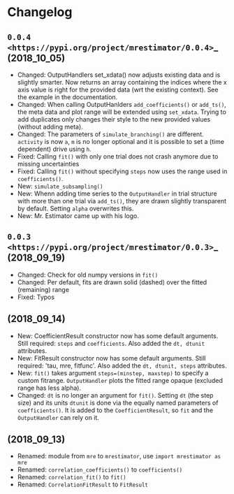 Changelog
=========

`0.0.4 <https://pypi.org/project/mrestimator/0.0.4>`_ (2018_10_05)
------------------------------------------------------------------

* Changed: OutputHandlers set_xdata() now adjusts existing data and is slightly smarter. Now returns an array containing the indices where the x axis value is right for the provided data (wrt the existing context). See the example in the documentation.
* Changed: When calling OutputHanlders `add_coefficients()` or `add_ts()`, the meta data and plot range will be extended using `set_xdata`. Trying to add duplicates only changes their style to the new provided values (without adding meta).
* Changed: The parameters of `simulate_branching()` are different. `activity` is now `a`, `m` is no longer optional and it is possible to set a (time dependent) drive using `h`.
* Fixed: Calling `fit()` with only one trial does not crash anymore due to missing uncertainties
* Fixed: Calling `fit()` without specifying `steps` now uses the range used in `coefficients()`.
* New: `simulate_subsampling()`
* New: Whenn adding time series to the `OutputHandler` in trial structure with more than one trial via `add_ts()`, they are drawn slightly transparent by default. Setting `alpha` overwrites this.
* New: Mr. Estimator came up with his logo.


`0.0.3 <https://pypi.org/project/mrestimator/0.0.3>`_ (2018_09_19)
------------------------------------------------------------------
* Changed: Check for old numpy versions in `fit()`
* Changed: Per default, fits are drawn solid (dashed) over the fitted (remaining) range
* Fixed: Typos

(2018_09_14)
------------
* New: CoefficientResult constructor now has some default arguments. Still required: `steps` and `coefficients`. Also added the `dt, dtunit` attributes.
* New: FitResult constructor now has some default arguments. Still required: 'tau, mre, fitfunc'. Also added the `dt, dtunit, steps` attributes.
* New: `fit()` takes argument `steps=(minstep, maxstep)` to specify a custom fitrange. `OutputHandler` plots the fitted range opaque (excluded range has less alpha).
* Changed: `dt` is no longer an argument for `fit()`. Setting `dt` (the step size) and its units `dtunit` is done via the equally named parameters of `coefficients()`. It is added to the `CoefficientResult`, so `fit` and the `OutputHandler` can rely on it.

(2018_09_13)
------------
* Renamed: module from `mre` to `mrestimator`, use `import mrestimator as mre`
* Renamed: `correlation_coefficients()` to `coefficients()`
* Renamed: `correlation_fit()` to `fit()`
* Renamed: `CorrelationFitResult` to `FitResult`
